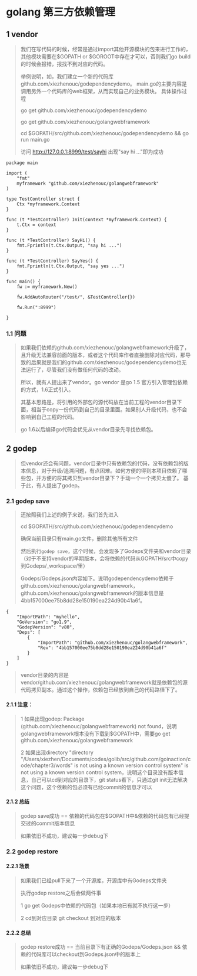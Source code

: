 # golang 第三方依赖管理

## 1 vendor
>我们在写代码的时候，经常是通过import其他开源模块的包来进行工作的，其他模块需要在$GOPATH or $GOROOT中存在才可以，否则我们go build的时候会报错，报找不到对应的代码。
>
>举例说明，如，我们建立一个新的代码库 github.com/xiezhenouc/godependencydemo。
>main.go的主要内容是调用另外一个代码库的web框架，从而实现自己的业务模块。
>具体操作过程 
>
>go get github.com/xiezhenouc/godependencydemo
>
>go get github.com/xiezhenouc/golangwebframework
>
>cd $GOPATH/src/github.com/xiezhenouc/godependencydemo && go run main.go
>
>访问 http://127.0.0.1:8999/test/sayhi 出现"say hi ..."即为成功

```
package main

import (
	"fmt"
	myframework "github.com/xiezhenouc/golangwebframework"
)

type TestController struct {
	Ctx *myframework.Context
}

func (t *TestController) Init(context *myframework.Context) {
	t.Ctx = context
}

func (t *TestController) SayHi() {
	fmt.Fprintln(t.Ctx.Output, "say hi ...")
}

func (t *TestController) SayYes() {
	fmt.Fprintln(t.Ctx.Output, "say yes ...")
}

func main() {
	fw := myframework.New()

	fw.AddAutoRouter("/test/", &TestController{})

	fw.Run(":8999")

}
```
### 1.1 问题
>如果我们依赖的github.com/xiezhenouc/golangwebframework升级了，且升级无法兼容前面的版本，或者这个代码库作者直接删除对应代码，那导致的后果就是我们的github.com/xiezhenouc/godependencydemo也无法运行了，尽管我们没有做任何代码的改动。
>
>所以，就有人提出来了vendor。go vendor 是go 1.5 官方引入管理包依赖的方式，1.6正式引入。
>
>其基本思路是，将引用的外部包的源代码放在当前工程的vendor目录下面，相当于copy一份代码到自己的目录里面。如果别人升级代码，也不会影响到自己工程的代码。
>
>go 1.6以后编译go代码会优先从vendor目录先寻找依赖包。

## 2 godep
>但vendor还会有问题，vendor目录中只有依赖包的代码，没有依赖包的版本信息，对于升级/追溯问题，有点困难。如何方便的得到本项目依赖了哪些包，并方便的将其拷贝到vendor目录下？手动一个一个拷贝太傻了。
>基于此，有人提出了godep。

### 2.1 godep save
>还按照我们上述的例子来说，我们首先进入
>
>cd $GOPATH/src/github.com/xiezhenouc/godependencydemo
>
>确保当前目录只有main.go文件，删除其他所有文件
>
>然后执行`godep save`，这个时候，会发现多了Godeps文件夹和vendor目录（对于不支持vendor的早期版本，会将依赖的代码从GOPATH/src中copy到Godeps/_workspace/里）
>
>Godeps/Godeps.json内容如下。说明godependencydemo依赖于github.com/xiezhenouc/golangwebframework，github.com/xiezhenouc/golangwebframework的版本信息是4bb157000ee75b8dd28e150190ea224d90b41a6f。

```
{
	"ImportPath": "myhello",
	"GoVersion": "go1.9",
	"GodepVersion": "v80",
	"Deps": [
		{
			"ImportPath": "github.com/xiezhenouc/golangwebframework",
			"Rev": "4bb157000ee75b8dd28e150190ea224d90b41a6f"
		}
	]
}
```
>vendor目录的内容是vendor/github.com/xiezhenouc/golangwebframework就是依赖包的源代码拷贝副本。通过这个操作，依赖包已经放到自己的代码路径下了。

#### 2.1.1 注意：
>1 如果出现godep: Package (github.com/xiezhenouc/golangwebframework) not found，说明golangwebframework根本没有下载到$GOPATH中，需要go get github.com/xiezhenouc/golangwebframework
>
>2 如果出现directory "directory "/Users/xiezhen/Documents/codes/golib/src/github.com/goinaction/code/chapter3/words" is not using a known version control system" is not using a known version control system，说明这个目录没有版本信息，自己可以cd到对应的目录下，git status看下，只通过git init无法解决这个问题，这个依赖的包必须有已经commit的信息才可以

#### 2.1.2 总结
>godep save成功 == 依赖的代码包在$GOPATH中&依赖的代码包有已经提交过的commit版本信息
>
>如果依旧不成功，建议每一步debug下

### 2.2 godep restore
#### 2.2.1 场景
>如果我们已经pull下来了一个开源库，开源库中有Godeps文件夹
>
>执行godep restore之后会做两件事
>
>1 go get Godeps中依赖的代码包（如果本地已有就不执行这一步）
>
>2 cd到对应目录 git checkout 到对应的版本

#### 2.2.2 总结
>godep restore成功 == 当前目录下有正确的Godeps/Godeps.json && 依赖的代码库可以checkout到Godeps.json中的版本上
>
>如果依旧不成功，建议每一步debug下




